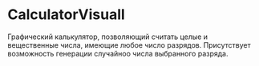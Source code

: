 # CalculatorVisuall
Графический калькулятор, позволяющий считать целые и вещественные числа, имеющие любое число разрядов. Присутствует возможность генерации случайноо числа выбранного разряда.
